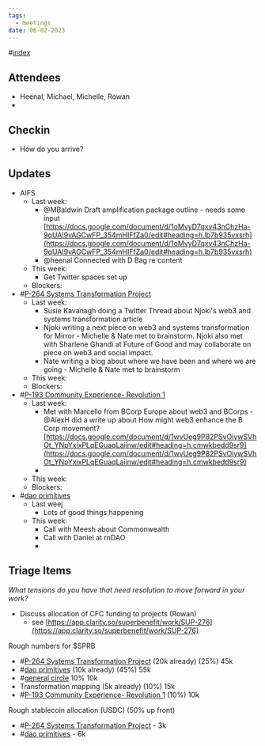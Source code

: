 ```yaml
---
tags:
  - meetings
date: 06-02-2023
---
```

#[index](notes/general-circle/old-gc-meetings/index.md) 
## Attendees
- Heenal, Michael, Michelle, Rowan
- 

## 

## Checkin
- How do you arrive?

## Updates
- AIFS
	- Last week:
		- @MBaldwin Draft amplification package outline - needs some input [https://docs.google.com/document/d/1oMvyD7qxv43nChzHa-9qUAI9vAGCwFP_354mHIFfZa0/edit#heading=h.lb7b935vxsrh](https://docs.google.com/document/d/1oMvyD7qxv43nChzHa-9qUAI9vAGCwFP_354mHIFfZa0/edit#heading=h.lb7b935vxsrh) 
		- @heenal Connected with D Bag re content
	- This week:
		- Get Twitter spaces set up
	- Blockers:
- #[P-264 Systems Transformation Project](P-264%20Systems%20Transformation%20Project) 
	- Last week:
		- Susie Kavanagh doing a Twitter Thread about Njoki's web3 and systems transformation article
		- Njoki writing a next piece on web3 and systems transformation for Mirror - Michelle & Nate met to brainstorm. 
Njoki also met with Sharlene Ghandi at Future of Good and may collaborate on piece on web3 and social impact.
		- Nate writing a blog about where we have been and where we are going - Michelle & Nate met to brainstorm
	- This week:
	- Blockers:
- #[P-193 Community Experience- Revolution 1](P-193%20Community%20Experience-%20Revolution%201) 
	- Last week:
		- Met with Marcello from BCorp Europe about web3 and BCorps - @AlexH did a write up about How might web3 enhance the B Corp movement?[https://docs.google.com/document/d/1wvUeg9P82PSvOiywSVhOt_YNpYxixPLqEGuaqLaijnw/edit#heading=h.cmwkbedd9sr9](https://docs.google.com/document/d/1wvUeg9P82PSvOiywSVhOt_YNpYxixPLqEGuaqLaijnw/edit#heading=h.cmwkbedd9sr9) 
		- 
	- This week:
	- Blockers:
- #[dao primitives](/notes/archive/clarity/Tags/dao%20primitives.md) 
	- Last weej
		- Lots of good things happening
	- This week:
		- Call with Meesh about Commonwealth
		- Call with Daniel at rnDAO  
		- 

## Triage Items
_What tensions do you have that need resolution to move forward in your work?_
- Discuss allocation of CFC funding to projects (Rowan)
	- see [https://app.clarity.so/superbenefit/work/SUP-276](https://app.clarity.so/superbenefit/work/SUP-276) 


Rough numbers for $SPRB
- #[P-264 Systems Transformation Project](P-264%20Systems%20Transformation%20Project) (20k already) (25%) 45k
- #[dao primitives](/notes/archive/clarity/Tags/dao%20primitives.md)  (10k already) (45%) 55k
-  #[general circle](/notes/archive/clarity/Tags/general%20circle.md) 10% 10k
- Transformation mapping (5k already) (10%) 15k
- #[P-193 Community Experience- Revolution 1](P-193%20Community%20Experience-%20Revolution%201) (10%) 10k

Rough stablecoin allocation (USDC) (50% up front)
- #[P-264 Systems Transformation Project](P-264%20Systems%20Transformation%20Project) - 3k
- #[dao primitives](/notes/archive/clarity/Tags/dao%20primitives.md)  - 6k
